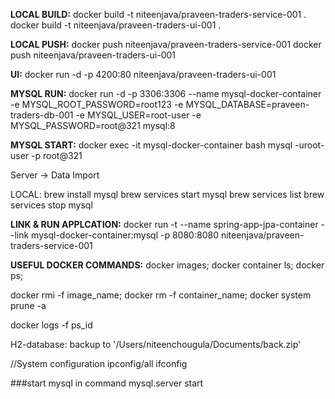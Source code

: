 **LOCAL BUILD:**
docker build -t niteenjava/praveen-traders-service-001 .
docker build -t niteenjava/praveen-traders-ui-001 .

**LOCAL PUSH:**
docker push niteenjava/praveen-traders-service-001
docker push niteenjava/praveen-traders-ui-001

**UI:**
docker run -d -p 4200:80 niteenjava/praveen-traders-ui-001

**MYSQL RUN:**
docker run -d -p 3306:3306 --name mysql-docker-container -e MYSQL_ROOT_PASSWORD=root123 -e MYSQL_DATABASE=praveen-traders-db-001 -e MYSQL_USER=root-user -e MYSQL_PASSWORD=root@321 mysql:8

**MYSQL START:**
docker exec -it mysql-docker-container bash
mysql -uroot-user -p
root@321

Server -> Data Import

LOCAL:
brew install mysql
brew services start mysql
brew services list
brew services stop mysql

**LINK & RUN APPLCATION:**
docker run -t --name spring-app-jpa-container --link mysql-docker-container:mysql -p 8080:8080 niteenjava/praveen-traders-service-001


**USEFUL DOCKER COMMANDS:**
docker images;
docker container ls;
docker ps;

docker rmi -f image_name;
docker rm -f container_name;
docker system prune -a

docker logs -f ps_id

H2-database:
backup to '/Users/niteenchougula/Documents/back.zip'

//System configuration
ipconfig/all
ifconfig


###start mysql in command
mysql.server start